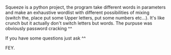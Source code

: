 Squeeze is a python project, the program take different words in parameters and make an exhaustive wordlist with different possibilities of mixing (switch the, place put some Upper letters, put some numbers etc...). It's like crunch but it actually don't switch letters but words. The purpuse was obviously password cracking ^^

If you have some questions just ask ^^

FEY.
